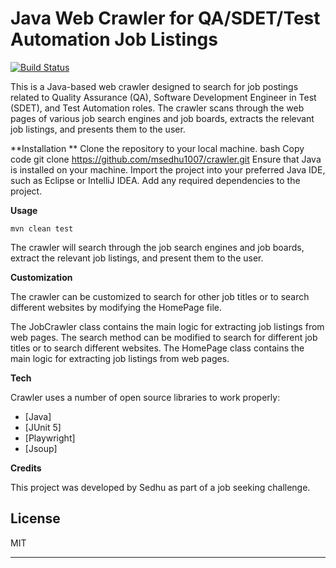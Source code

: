 # Java Web Crawler for QA/SDET/Test Automation Job Listings

[![Build Status](https://travis-ci.org/joemccann/dillinger.svg?branch=master)](https://travis-ci.org/joemccann/dillinger)


This is a Java-based web crawler designed to search for job postings related to Quality Assurance (QA), Software Development Engineer in Test (SDET), and Test Automation roles. The crawler scans through the web pages of various job search engines and job boards, extracts the relevant job listings, and presents them to the user.

**Installation
**
Clone the repository to your local machine. bash Copy code git clone https://github.com/msedhu1007/crawler.git Ensure that Java is installed on your machine. Import the project into your preferred Java IDE, such as Eclipse or IntelliJ IDEA. Add any required dependencies to the project.

**Usage**


    mvn clean test

The crawler will search through the job search engines and job boards, extract the relevant job listings, and present them to the user.

**Customization**

The crawler can be customized to search for other job titles or to search different websites by modifying the HomePage file.

The JobCrawler class contains the main logic for extracting job listings from web pages. The search method can be modified to search for different job titles or to search different websites. The HomePage class contains the main logic for extracting job listings from web pages.

**Tech**

Crawler uses a number of open source libraries to work properly:

- [Java] 
- [JUnit 5] 
- [Playwright] 
- [Jsoup] 


**Credits**

This project was developed by Sedhu as part of a job seeking challenge.

## License

MIT

------------

